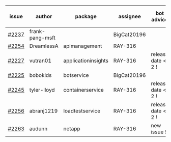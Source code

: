 | issue | author | package | assignee | bot advice | created date of issue | target release date | date from target |
| ------ | ------ | ------ | ------ | ------ | ------ | ------ | :-----: |
| [#2237](https://github.com/Azure/sdk-release-request/issues/2237) | frank-pang-msft |   | BigCat20196 |   | 11-19 | 12-02 |   |
| [#2254](https://github.com/Azure/sdk-release-request/issues/2254) | DreamlessA | apimanagement | RAY-316 |   | 11-24 | 12-08 |   |
| [#2227](https://github.com/Azure/sdk-release-request/issues/2227) | vutran01 | applicationinsights | RAY-316 |   release date < 2 ! <br> | 11-17 | 12-01 | 2 |
| [#2225](https://github.com/Azure/sdk-release-request/issues/2225) | bobokids | botservice | BigCat20196 |   | 11-17 | 11-24 |   |
| [#2245](https://github.com/Azure/sdk-release-request/issues/2245) | tyler-lloyd | containerservice | RAY-316 |   release date < 2 ! <br> | 11-19 | 11-29 | 0 |
| [#2256](https://github.com/Azure/sdk-release-request/issues/2256) | abranj1219 | loadtestservice | RAY-316 |   release date < 2 ! <br> | 11-24 | 11-30 | 1 |
| [#2263](https://github.com/Azure/sdk-release-request/issues/2263) | audunn | netapp | RAY-316 | new issue ! <br> | 11-26 | 12-20 |   |
